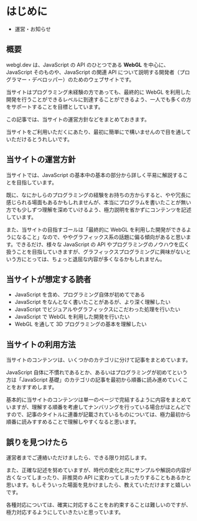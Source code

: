 
# はじめに

* 運営・お知らせ

<section class="contenttextsection">

## 概要

webgl.dev は、JavaScript の API のひとつである **WebGL** を中心に、JavaScript そのものや、JavaScript の関連 API について説明する開発者（プログラマー・デベロッパー）のためのウェブサイトです。

当サイトはプログラミング未経験の方であっても、最終的に WebGL を利用した開発を行うことができるレベルに到達することができるよう、一人でも多くの方をサポートすることを目標としています。

この記事では、当サイトの運営方針などをまとめておきます。

当サイトをご利用いただくにあたり、最初に簡単にで構いませんので目を通していただけるとうれしいです。

## 当サイトの運営方針

当サイトでは、JavaScript の基本中の基本の部分から詳しく平易に解説することを目指しています。

既に、なにかしらのプログラミングの経験をお持ちの方からすると、やや冗長に感じられる場面もあるかもしれませんが、本当にプログラムを書いたことが無い方でも少しずつ理解を深めていけるよう、極力説明を省かずにコンテンツを記述しています。

また、当サイトの目指すゴールは「最終的に WebGL を利用した開発ができるようになること」なので、ややグラフィックス系の話題に偏る傾向があると思います。できるだけ、様々な JavaScript の API やプログラミングのノウハウを広く扱うことを目指していきますが、グラフィックスプログラミングに興味がないという方にとっては、ちょっと退屈な内容が多くなるかもしれません。

## 当サイトが想定する読者

* JavaScript を含め、プログラミング自体が初めてである
* JavaScript をなんとなく書いたことがあるが、より深く理解したい
* JavaScript でビジュアルやグラフィックスにこだわった処理を行いたい
* JavaScript で WebGL を利用した開発を行いたい
* WebGL を通して 3D プログラミングの基本を理解したい

## 当サイトの利用方法

当サイトのコンテンツは、いくつかのカテゴリに分けて記事をまとめています。

JavaScript 自体に不慣れであるとか、あるいはプログラミングが初めてという方は「JavaScript 基礎」のカテゴリの記事を最初から順番に読み進めていくことをおすすめします。

基本的に当サイトのコンテンツは単一のページで完結するように内容をまとめていますが、理解する順番を考慮してナンバリングを行っている場合がほとんどですので、記事のタイトルに連番が記載されているものについては、極力最初から順番に読みすすめることで理解しやすくなると思います。

## 誤りを見つけたら

運営者までご連絡いただけましたら、できる限り対応します。

また、正確な記述を努めていますが、時代の変化と共にサンプルや解説の内容が古くなってしまったり、非推奨の API に変わってしまったりすることもあるかと思います。もしそういった場面を見かけましたら、教えていただけますと嬉しいです。

各種対応については、確実に対応することをお約束することは難しいのですが、極力対応するようにしていきたいと思っています。

</section>

